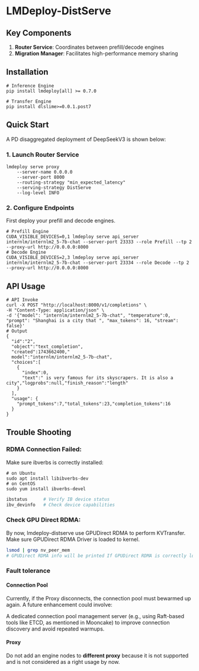 # LMDeploy-DistServe

## Key Components

1. ​**Router Service**: Coordinates between prefill/decode engines
2. ​**Migration Manager**: Facilitates high-performance memory sharing

## Installation

```
# Inference Engine
pip install lmdeploy[all] >= 0.7.0

# Transfer Engine
pip install dlslime>=0.0.1.post7
```

## Quick Start

A PD disaggregated deployment of DeepSeekV3 is shown below:

### 1. Launch Router Service

```shell
lmdeploy serve proxy
    --server-name 0.0.0.0
    --server-port 8000
    --routing-strategy "min_expected_latency"
    --serving-strategy DistServe
    --log-level INFO
```

### 2. Configure Endpoints

First deploy your prefill and decode engines.

```shell
# Prefill Engine
CUDA_VISIBLE_DEVICES=0,1 lmdeploy serve api_server internlm/internlm2_5-7b-chat --server-port 23333 --role Prefill --tp 2 --proxy-url http://0.0.0.0:8000
# Decode Engine
CUDA_VISIBLE_DEVICES=2,3 lmdeploy serve api_server internlm/internlm2_5-7b-chat --server-port 23334 --role Decode --tp 2 --proxy-url http://0.0.0.0:8000
```

## API Usage

```shell
# API Invoke
curl -X POST "http://localhost:8000/v1/completions" \
-H "Content-Type: application/json" \
-d '{"model": "internlm/internlm2_5-7b-chat", "temperature":0, "prompt": "Shanghai is a city that ", "max_tokens": 16, "stream": false}'
# Output
{
  "id":"2",
  "object":"text_completion",
  "created":1743662400,"
  model":"internlm/internlm2_5-7b-chat",
  "choices":[
    {
      "index":0,
      "text":" is very famous for its skyscrapers. It is also a city","logprobs":null,"finish_reason":"length"
    }
  ],
  "usage": {
    "prompt_tokens":7,"total_tokens":23,"completion_tokens":16
  }
}
```

## Trouble Shooting

### RDMA Connection Failed:

Make sure ibverbs is correctly installed:

```
# on Ubuntu
sudo apt install libibverbs-dev
# on CentOS
sudo yum install ibverbs-devel
```

```bash
ibstatus      # Verify IB device status
ibv_devinfo   # Check device capabilities
```

### Check GPU Direct RDMA:

By now, lmdeploy-distserve use GPUDirect RDMA to perform KVTransfer. Make sure GPUDirect RDMA Driver is loaded to kernel.

```bash
lsmod | grep nv_peer_mem
# GPUDirect RDMA info will be printed If GPUDirect RDMA is correctly loaded.
```

### Fault tolerance

#### Connection Pool

Currently, if the ​​Proxy disconnects​​, the connection pool must be ​​warmed up again​​. A future enhancement could involve:

A ​​dedicated connection pool management server​​ (e.g., using ​​Raft-based tools like ETCD​​, as mentioned in ​​Mooncake​​) to improve ​​connection discovery​​ and avoid repeated warmups.

#### Proxy

Do not add an engine nodes to **different proxy** because it is not supported and is not considered as a right usage by now.
